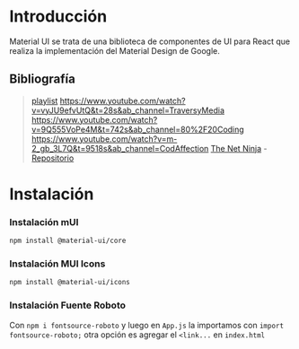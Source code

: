 # Introducción
Material UI se trata de una biblioteca de componentes de UI para React que realiza la implementación del Material Design de Google.

## Bibliografía
> [playlist](https://www.youtube.com/watch?v=ewq0UgnQo9E&list=PLQg6GaokU5CwiVmsZ0d_9Zsg_DnIP_xwr&index=4&ab_channel=AnthonySistilli)
> https://www.youtube.com/watch?v=vyJU9efvUtQ&t=28s&ab_channel=TraversyMedia
> https://www.youtube.com/watch?v=9Q555VoPe4M&t=742s&ab_channel=80%2F20Coding
> https://www.youtube.com/watch?v=m-2_gb_3L7Q&t=9518s&ab_channel=CodAffection
> [The Net Ninja](https://www.youtube.com/watch?v=0KEpWHtG10M&t=4s&ab_channel=TheNetNinja) - [Repositorio](https://github.com/iamshaunjp/material-ui-tut)

# Instalación 

### Instalación mUI
```bash
npm install @material-ui/core
```
### Instalación MUI Icons
```bash
npm install @material-ui/icons
```
### Instalación Fuente Roboto
Con `npm i fontsource-roboto` y luego en `App.js` la importamos con `import fontsource-roboto;` otra opción es agregar el `<link...` en `index.html`